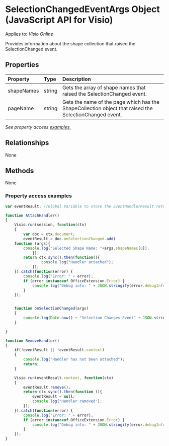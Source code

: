 # SelectionChangedEventArgs Object (JavaScript API for Visio)

Applies to: _Visio Online_

Provides information about the shape collection that raised the SelectionChanged event.

## Properties

| Property	   | Type	|Description
|:---------------|:--------|:----------|
|shapeNames|string|Gets the array of shape names that raised the SelectionChanged event.|
|pageName|string|Gets the name of the page which has the ShapeCollection object that raised the SelectionChanged event.|

_See property access [examples.](#property-access-examples)_

## Relationships
None

## Methods
None

### Property access examples
```js
var eventResult; //Global Variable to store the EventHandlerResult returned on attaching handler.

function AttachHandler()
{
    Visio.run(session, function(ctx)
    {
        var doc = ctx.document;
        eventResult = doc.onSelectionChanged.add(
	function (args){
		console.log("Selected Shape Name: "+args.shapeNames[0]);
			});
        return ctx.sync().then(function(){
                console.log("Handler attached");
            });
    }).catch(function(error) {
		console.log("Error: " + error);
		if (error instanceof OfficeExtension.Error) {
			console.log("Debug info: " + JSON.stringify(error.debugInfo));
		}
    });


    function onSelectionChanged(args)
    {
        console.log(Date.now() + "Selection Changes Event" + JSON.stringify(args));
    }

}

function RemoveHandler()
{
    if(!eventResult || !eventResult.context)
    {
        console.log("Handler has not been attached");
        return;
    }

    Visio.run(eventResult.context, function(ctx)
    {
        eventResult.remove();
        return ctx.sync().then(function (){
            eventResult = null;
            console.log("Handler removed");
        });
    }).catch(function(error) {
		console.log("Error: " + error);
		if (error instanceof OfficeExtension.Error) {
			console.log("Debug info: " + JSON.stringify(error.debugInfo));
		}
    });
}
```
